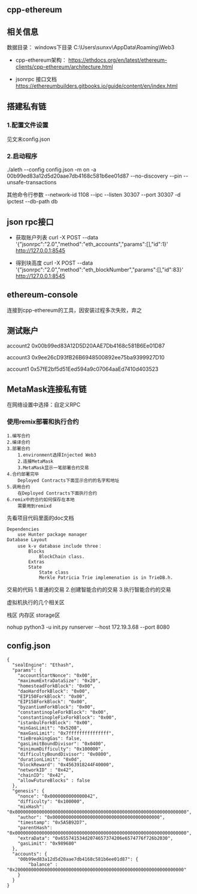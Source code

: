 cpp-ethereum
----------------
## 相关信息
数据目录：
windows下目录
C:\Users\sunxv\AppData\Roaming\Web3
    
    
* cpp-ethereum架构：
https://ethdocs.org/en/latest/ethereum-clients/cpp-ethereum/architecture.html
    
    
* jsonrpc 接口文档    
https://ethereumbuilders.gitbooks.io/guide/content/en/index.html
    
    


## 搭建私有链


### 1.配置文件设置
见文末config.json


### 2.启动程序
./aleth --config config.json -m on -a 00b99ed83a12d5d20aae7db4168c581b6ee01d87 --no-discovery --pin --unsafe-transactions


其他命令行参数
--network-id 1108 --ipc --listen 30307 --port 30307 -d ipctest  --db-path db






## json rpc接口
* 获取账户列表
curl -X POST --data '{"jsonrpc":"2.0","method":"eth_accounts","params":[],"id":1}' http://127.0.0.1:8545


* 得到块高度
curl -X POST --data '{"jsonrpc":"2.0","method":"eth_blockNumber","params":[],"id":83}'  http://127.0.0.1:8545






## ethereum-console
连接到cpp-ethereum的工具，因安装过程多次失败，弃之








## 测试账户
account2
0x00b99ed83A12D5D20AAE7Db4168c581B6Ee01D87


account3
0x9ee26cD93fB26B6948500892ee75ba9399927D10


account1
0x57fE2bf5d51Eed594a9c07064aaEd7410d403523






## MetaMask连接私有链
在网络设置中选择：自定义RPC




### 使用remix部署和执行合约
```
1.编写合约
2.编译合约
3.部署合约
    1.environment选择Injected Web3
    2.连接MetaMask
    3.MetaMask显示一笔部署合约交易
4.合约部署完毕
    Deployed Contracts下面显示合约的名字和地址
5.调用合约    
    在Deployed Contracts下面执行合约
6.remix中的合约如何保存在本地
    需要用到remixd
```




先看项目代码里面的doc文档




```
Dependencies
    use Hunter package manager
Database Layout
    use k-v database include three： 
        Blocks
            BlockChain class.
        Extras
        State 
            State class 
            Merkle Patricia Trie implemenation is in TrieDB.h.
```


   


交易的代码
1.普通的交易
2.创建智能合约的交易
3.执行智能合约的交易










虚拟机执行的几个相关区


栈区
内存区
storage区




nohup python3 -u init.py runserver  --host 172.19.3.68 --port 8080






## config.json
```
{
  "sealEngine": "Ethash",
  "params": {
    "accountStartNonce": "0x00",
    "maximumExtraDataSize": "0x20",
    "homesteadForkBlock": "0x00",
    "daoHardforkBlock": "0x00",
    "EIP150ForkBlock": "0x00",
    "EIP158ForkBlock": "0x00",
    "byzantiumForkBlock": "0x00",
    "constantinopleForkBlock": "0x00",
    "constantinopleFixForkBlock": "0x00",
    "istanbulForkBlock": "0x00",
    "minGasLimit": "0x5208",
    "maxGasLimit": "0x7fffffffffffffff",
    "tieBreakingGas": false,
    "gasLimitBoundDivisor": "0x0400",
    "minimumDifficulty": "0x100000",
    "difficultyBoundDivisor": "0x0800",
    "durationLimit": "0x0d",
    "blockReward": "0x4563918244F40000",
    "networkID" : "0x42",
    "chainID": "0x42",
    "allowFutureBlocks" : false
  },
  "genesis": {
    "nonce": "0x0000000000000042",
    "difficulty": "0x100000",
    "mixHash": "0x0000000000000000000000000000000000000000000000000000000000000000",
    "author": "0x0000000000000000000000000000000000000000",
    "timestamp": "0x5A5B92D7",
    "parentHash": "0x0000000000000000000000000000000000000000000000000000000000000000",
    "extraData": "0x655741534d2074657374206e6574776f726b2030",
    "gasLimit": "0x989680"
  },
  "accounts": {
    "00b99ed83a12d5d20aae7db4168c581b6ee01d87": {
        "balance" : "0x200000000000000000000000000000000000000000000000000000000000000"
    }
  }
}
```

























